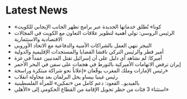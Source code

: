 # Latest News
-  «كونا» تُطلق خدماتها الجديدة عبر برامج تظهر الجانب الإيجابي للكويت
-  الرئيس الروسي: نولي أهمية لتطوير علاقات التعاون مع الكويت في المجالات الاقتصادية والاستثمارية
-  النيجر تنهي العمل بالشراكات الأمنية والدفاعية مع الاتحاد الأوروبي
-  أمير قطر والرئيس التركي ناقشا القضايا والمستجدات الإقليمية والدولية
-  أميركا: لم نشاهد أي دليل على أن إسرائيل تقتل المدنيين عمداً في غزة
-  إيران ترفض الاتهامات الأميركية بالتورط في هجمات على سفن في البحر الأحمر
-  رئيس الإمارات وملك المغرب يوقّعان «إعلاناً نحو شراكة مبتكرة وراسخة»
-  رئيس غينيا بيساو يحل البرلمان بعد محاولة انقلاب
-  بالفيديو.. القعود: دعم كامل من «تمكين» للمرأة الفلسطينية
-  استثناء 3 فئات من حظر تحويل الإقامة من القطاع الحكومي إلى «الأهلي»
